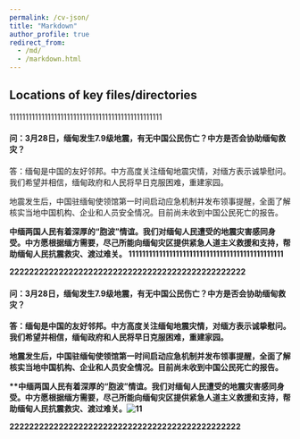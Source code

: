 ```yaml
---
permalink: /cv-json/
title: "Markdown"
author_profile: true
redirect_from: 
  - /md/
  - /markdown.html
---
```


## Locations of key files/directories


111111111111111111111111111111111111111111111111
<h4><a id="32879_0"></a>问：3月28日，缅甸发生7.9级地震，有无中国公民伤亡？中方是否会协助缅甸救灾？</h4> <p>答：缅甸是中国的友好邻邦。中方高度关注缅甸地震灾情，对缅方表示诚挚慰问。我们希望并相信，缅甸政府和人民将早日克服困难，重建家园。</p> <p>地震发生后，中国驻缅甸使领馆第一时间启动应急机制并发布领事提醒，全面了解核实当地中国机构、企业和人员安全情况。目前尚未收到中国公民死亡的报告。</p> <p><strong>中缅两国人民有着深厚的“胞波”情谊。我们对缅甸人民遭受的地震灾害感同身受。中方愿根据缅方需要，尽己所能向缅甸灾区提供紧急人道主义救援和支持，帮助缅甸人民抗震救灾、渡过难关。
1111111111111111111111111111111111111111111111

222222222222222222222222222222222222222222222222

<h4><a id="32879_0"></a>问：3月28日，缅甸发生7.9级地震，有无中国公民伤亡？中方是否会协助缅甸救灾？</h4> <p>答：缅甸是中国的友好邻邦。中方高度关注缅甸地震灾情，对缅方表示诚挚慰问。我们希望并相信，缅甸政府和人民将早日克服困难，重建家园。</p> <p>地震发生后，中国驻缅甸使领馆第一时间启动应急机制并发布领事提醒，全面了解核实当地中国机构、企业和人员安全情况。目前尚未收到中国公民死亡的报告。</p> <p>**中缅两国人民有着深厚的“胞波”情谊。我们对缅甸人民遭受的地震灾害感同身受。中方愿根据缅方需要，尽己所能向缅甸灾区提供紧急人道主义救援和支持，帮助缅甸人民抗震救灾、渡过难关。<img src="https://copyright.bdstatic.com/vcg/edit/b8a090a1ce4420cb6cf29f7ea87d428f.jpg@wm_1,k_cGljX2JqaHdhdGVyLmpwZw==" alt="11" /></p>



22222222222222222222222222222222222222222222222

